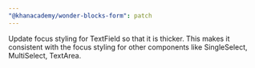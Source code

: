 ```yaml
---
"@khanacademy/wonder-blocks-form": patch
---
```


Update focus styling for TextField so that it is thicker. This makes it consistent with the focus styling for other components like SingleSelect, MultiSelect, TextArea.
